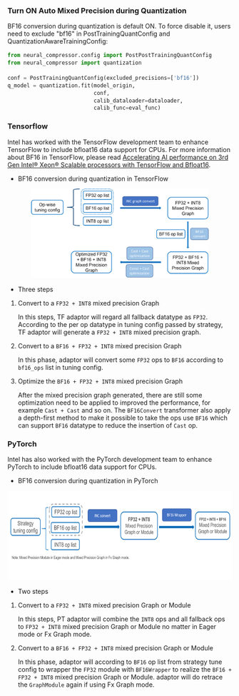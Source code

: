 ### Turn ON Auto Mixed Precision during Quantization

BF16 conversion during quantization is default ON. To force disable it, users need to exclude "bf16" in PostTrainingQuantConfig and QuantizationAwareTrainingConfig:

```python
from neural_compressor.config import PostPostTrainingQuantConfig
from neural_compressor import quantization

conf = PostTrainingQuantConfig(excluded_precisions=['bf16'])
q_model = quantization.fit(model_origin,
                           conf,
                           calib_dataloader=dataloader,
                           calib_func=eval_func)
```

### Tensorflow

Intel has worked with the TensorFlow development team to enhance TensorFlow to include bfloat16 data support for CPUs. For more information about BF16 in TensorFlow, please read [Accelerating AI performance on 3rd Gen Intel® Xeon® Scalable processors with TensorFlow and Bfloat16](https://blog.tensorflow.org/2020/06/accelerating-ai-performance-on-3rd-gen-processors-with-tensorflow-bfloat16.html).

- BF16 conversion during quantization in TensorFlow

<a target="_blank" href="./imgs/bf16_convert_tf.png" text-align:center>
    <center> 
        <img src="./imgs/bf16_convert_tf.png" alt="Architecture" height=200> 
    </center>
</a>


- Three steps

1. Convert to a `FP32 + INT8` mixed precision Graph

   In this steps, TF adaptor will regard all fallback datatype as `FP32`. According to the per op datatype in tuning config passed by strategy, TF adaptor will generate a `FP32 + INT8` mixed precision graph.

2. Convert to a `BF16 + FP32 + INT8` mixed precision Graph

   In this phase, adaptor will convert some `FP32` ops to `BF16` according to `bf16_ops` list in tuning config.

3. Optimize the `BF16 + FP32 + INT8` mixed precision Graph
   
   After the mixed precision graph generated, there are still some optimization need to be applied to improved the performance, for example `Cast + Cast` and so on. The `BF16Convert` transformer also apply a depth-first method to make it possible to take the ops use `BF16` which can support `BF16` datatype to reduce the insertion of `Cast` op.

### PyTorch

Intel has also worked with the PyTorch development team to enhance PyTorch to include bfloat16 data support for CPUs.

- BF16 conversion during quantization in PyTorch

<a target="_blank" href="./imgs/bf16_convert_pt.png" text-align:center>
    <center> 
        <img src="./imgs/bf16_convert_pt.png" alt="Architecture" height=200> 
    </center>
</a>

- Two steps
1. Convert to a `FP32 + INT8` mixed precision Graph or Module

   In this steps, PT adaptor will combine the `INT8` ops and all fallback ops to `FP32 + INT8` mixed precision Graph or Module no matter in Eager mode or Fx Graph mode.

2. Convert to a `BF16 + FP32 + INT8` mixed precision Graph or Module

   In this phase, adaptor will according to `BF16` op list from strategy tune config to wrapper the `FP32` module with `BF16Wrapper` to realize the `BF16 + FP32 + INT8` mixed precision Graph or Module. adaptor will do retrace the `GraphModule` again if using Fx Graph mode.
